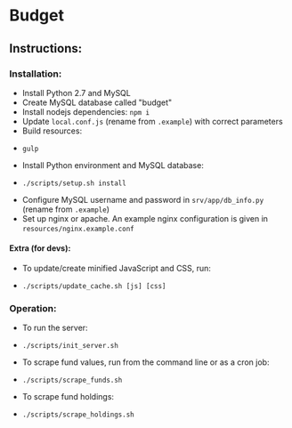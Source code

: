 # Budget

## Instructions:

### Installation:
 - Install Python 2.7 and MySQL
 - Create MySQL database called "budget"
 - Install nodejs dependencies: `npm i`
 - Update `local.conf.js` (rename from `.example`) with correct parameters
 - Build resources:
  * `gulp`
 - Install Python environment and MySQL database:
  * `./scripts/setup.sh install`
 - Configure MySQL username and password in `srv/app/db_info.py` (rename from `.example`)
 - Set up nginx or apache. An example nginx configuration is given in `resources/nginx.example.conf`

#### Extra (for devs):
 - To update/create minified JavaScript and CSS, run:
  * `./scripts/update_cache.sh [js] [css]`

### Operation:
 - To run the server:
  *  `./scripts/init_server.sh`
 - To scrape fund values, run from the command line or as a cron job:
  *  `./scripts/scrape_funds.sh`
 - To scrape fund holdings:
  *  `./scripts/scrape_holdings.sh`

